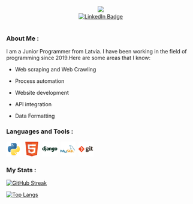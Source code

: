
<div id="header" align="center">
  <img src="https://gifdb.com/images/file/coding-animated-laptop-flow-stream-ja04010rm5o68zfk.gif" width="100"/>
</div>


<div id="badges" align="center">
  <a href="https://www.linkedin.com/in/teodor-chaly/">
    <img src="https://img.shields.io/badge/LinkedIn-blue?style=for-the-badge&logo=linkedin&logoColor=white" alt="LinkedIn Badge"/>
  </a>
</div>
<div align="center">
  <img  src="https://komarev.com/ghpvc/?username=TeodorChaly&style=flat-square&color=blue" alt=""/>
</div>

### About Me :
I am a Junior Programmer from Latvia. I have been working in the field of programming since 2019.Here are some areas that I know:
- Web scraping and Web Crawling 

- Process automation

- Website development

- API integration

- Data Formatting

### Languages and Tools :
<div>
  <img src="https://github.com/devicons/devicon/blob/master/icons/python/python-original.svg" title="MySQL"  alt="MySQL" width="40" height="40"/>&nbsp;
  <img src="https://github.com/devicons/devicon/blob/master/icons/html5/html5-original.svg" title="HTML"  alt="HTML" width="40" height="40"/>&nbsp;
  <img src="https://github.com/devicons/devicon/blob/master/icons/django/django-plain-wordmark.svg" title="django"  alt="django" width="40" height="40"/>&nbsp;
  <img src="https://github.com/devicons/devicon/blob/master/icons/mysql/mysql-original-wordmark.svg" title="MySQL"  alt="MySQL" width="40" height="40"/>&nbsp;
  <img src="https://github.com/devicons/devicon/blob/master/icons/git/git-original-wordmark.svg" title="Git" **alt="Git" width="40" height="40"/>
</div>

### My Stats :
[![GitHub Streak](http://github-readme-streak-stats.herokuapp.com?user=TeodorChaly&theme=dark&background=000000)](https://git.io/streak-stats)

[![Top Langs](https://github-readme-stats.vercel.app/api/top-langs/?username=TeodorChaly&layout=compact&theme=vision-friendly-dark)](https://github.com/anuraghazra/github-readme-stats)
